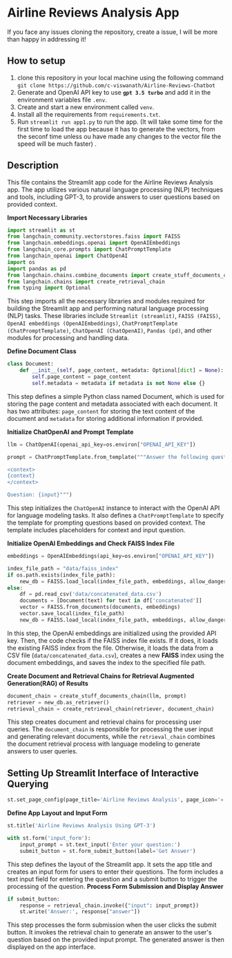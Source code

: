 # Airline Reviews Analysis App

If you face any issues cloning the repository, create a issue, I will be more than happy in addressing it!

## How to setup
1. clone this repository in your local machine using the following command
    `git clone https://github.com/c-viswanath/Airline-Reviews-Chatbot`
2. Generate and OpenAI API key to use **`gpt 3.5 turbo`** and add it in the environment variables file `.env`.    
3. Create and start a new environment called `venv`.
4. Install all the requirements from `requirements.txt`.
5. Run `streamlit run app1.py` to run the app. (It will take some time for the first time to load the app because it has to generate the vectors, from the seconf time unless ou have made any changes to the vector file the speed will be much faster)    .

## Description

This file contains the Streamlit app code for the Airline Reviews Analysis app. The app utilizes various natural language processing (NLP) techniques and tools, including GPT-3, to provide answers to user questions based on provided context.

**Import Necessary Libraries**

```python
import streamlit as st
from langchain_community.vectorstores.faiss import FAISS
from langchain.embeddings.openai import OpenAIEmbeddings
from langchain_core.prompts import ChatPromptTemplate
from langchain_openai import ChatOpenAI
import os
import pandas as pd
from langchain.chains.combine_documents import create_stuff_documents_chain
from langchain.chains import create_retrieval_chain
from typing import Optional
```

This step imports all the necessary libraries and modules required for building the Streamlit app and performing natural language processing (NLP) tasks. These libraries include `Streamlit (streamlit)`, `FAISS (FAISS)`, `OpenAI embeddings (OpenAIEmbeddings)`, `ChatPromptTemplate (ChatPromptTemplate)`, `ChatOpenAI (ChatOpenAI)`, `Pandas (pd)`, and other modules for processing and handling data.

**Define Document Class**
```python
class Document:
    def __init__(self, page_content, metadata: Optional[dict] = None):
        self.page_content = page_content
        self.metadata = metadata if metadata is not None else {}
```
This step defines a simple Python class named Document, which is used for storing the page content and metadata associated with each document. It has two attributes: `page_content` for storing the text content of the document and `metadata` for storing additional information if provided.

**Initialize ChatOpenAI and Prompt Template**
```python
llm = ChatOpenAI(openai_api_key=os.environ["OPENAI_API_KEY"])

prompt = ChatPromptTemplate.from_template("""Answer the following question based only on the provided context:

<context>
{context}
</context>

Question: {input}""")

```
This step initializes the `ChatOpenAI` instance to interact with the OpenAI API for language modeling tasks. It also defines a `ChatPromptTemplate` to specify the template for prompting questions based on provided context. The template includes placeholders for context and input question.

**Initialize OpenAI Embeddings and Check FAISS Index File**
```python
embeddings = OpenAIEmbeddings(api_key=os.environ["OPENAI_API_KEY"])

index_file_path = "data/faiss_index"
if os.path.exists(index_file_path):
    new_db = FAISS.load_local(index_file_path, embeddings, allow_dangerous_deserialization=True)
else:
    df = pd.read_csv('data/concatenated_data.csv')
    documents = [Document(text) for text in df['concatenated']]
    vector = FAISS.from_documents(documents, embeddings)
    vector.save_local(index_file_path)
    new_db = FAISS.load_local(index_file_path, embeddings, allow_dangerous_deserialization=True)
```

In this step, the OpenAI embeddings are initialized using the provided API key. Then, the code checks if the FAISS index file exists. If it does, it loads the existing FAISS index from the file. Otherwise, it loads the data from a CSV file (`data/concatenated_data.csv`), creates a new **FAISS** index using the document embeddings, and saves the index to the specified file path.

 **Create Document and Retrieval Chains for Retrieval Augmented Generation(RAG) of Results**

```python
document_chain = create_stuff_documents_chain(llm, prompt)
retriever = new_db.as_retriever()
retrieval_chain = create_retrieval_chain(retriever, document_chain)
```
This step creates document and retrieval chains for processing user queries. The `document_chain` is responsible for processing the user input and generating relevant documents, while the `retrieval_chain` combines the document retrieval process with language modeling to generate answers to user queries.

## Setting Up Streamlit Interface of Interactive Querying
```python
st.set_page_config(page_title='Airline Reviews Analysis', page_icon='✈️')
```

**Define App Layout and Input Form**
```python
st.title('Airline Reviews Analysis Using GPT-3')

with st.form('input_form'):
    input_prompt = st.text_input('Enter your question:')
    submit_button = st.form_submit_button(label='Get Answer')
```
This step defines the layout of the Streamlit app. It sets the app title and creates an input form for users to enter their questions. The form includes a text input field for entering the question and a submit button to trigger the processing of the question.
**Process Form Submission and Display Answer**
```python
if submit_button:
    response = retrieval_chain.invoke({"input": input_prompt})
    st.write('Answer:', response["answer"])
```
This step processes the form submission when the user clicks the submit button. It invokes the retrieval chain to generate an answer to the user's question based on the provided input prompt. The generated answer is then displayed on the app interface.


